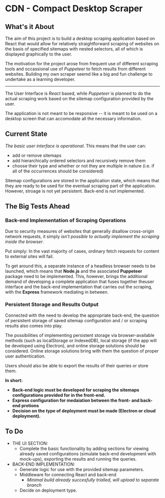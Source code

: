 # CDN - Compact Desktop Scraper

## What's it About
The aim of this project is to build a desktop scraping application based on React that would allow for relatively straightforward scraping of websites on the basis of specified sitemaps with nested selectors, all of which is displayed graphically to the user. 

The motivation for the project arose from frequent use of different scraping tools and occassional use of *Puppeteer* to fetch results from different websites. Building my own scraper seemd like a big and fun challenge to undertake as a learning developer.

----
The User Interface is *React* based, while *Puppeteer* is planned to do the actual scraping work based on the sitemap configuration provided by the user.

The application is not meant to be responsive -- it is meant to be used on a desktop screen that can accomodate all the necessary information.

## Current State
*The basic user interface is operational*. This means that the user can: 
- add or remove sitemaps
- add hierarchically ordered selectors and recursively remove them
- choose their type and whether or not they are multiple in nature (i.e. if all of the occurrences should be considered)

Sitemap configurations are stored in the application state, which means that they are ready to be used for the eventual scraping part of the application. However, stroage is not yet persistent. Back-end is not implemented.


## The Big Tests Ahead
### Back-end Implementation of Scraping Operations
Due to security measures of websites that generally disallow cross-origin network requests, it simply *isn't possible to actually implement the scraping inside the browser*. 

Put simply: In the vast majority of cases, ordinary fetch requests for content to external sites will fail.

To get around this, a separate instance of a headless browser needs to be launched, which means that  **Node.js** and the associated **Puppeteer** package need to be implemented. This, however, brings the additional demand of developing a complete application that fuses together theuser interface and the back-end implementation that carries out the scraping, with the **Express** framework mediating in between.

### Persistent Storage and Results Output
Connected with the need to develop the appropriate back-end, the question of persistent storage of saved sitemap configuration and / or scraping results also comes into play. 

The possibilities of implementing persistent storage via browser-available methods (such  as localStorage or IndexedDB), local storage (if the app will be developed using Electron), and online storage solutions should be considered. Online storage solutions bring with them the question of proper user authentication. 

Users should also be able to export the results of their queries or store them.


**In short:** 
- **Back-end logic must be developed for scraping the sitemaps configurations provided for in the front-end.**
- **Express configuration for medaiation between the front- and back-end protions**
- **Decision on the type of deployment must be made (Electron or cloud deployment).**


## To Do
- THE UI SECTION: 
  - Complete the basic functionality by adding sections for viewing already saved configurations (simulate back-end development with mock-ups), exporting the results and running the queries. 
- BACK-END IMPLEMENTATION:
  - Generate logic for use with the provided sitemap parameters.
  - Middleware for connecting React and back-end
    - *Minimal build already succesfully trialled, will upload to separate branch*
  - Decide on deployment type. 

<br><br>